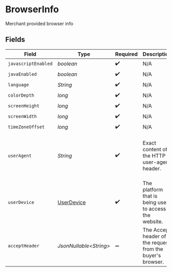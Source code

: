# BrowserInfo

Merchant provided browser info


## Fields

| Field                                                                                                           | Type                                                                                                            | Required                                                                                                        | Description                                                                                                     | Example                                                                                                         |
| --------------------------------------------------------------------------------------------------------------- | --------------------------------------------------------------------------------------------------------------- | --------------------------------------------------------------------------------------------------------------- | --------------------------------------------------------------------------------------------------------------- | --------------------------------------------------------------------------------------------------------------- |
| `javascriptEnabled`                                                                                             | *boolean*                                                                                                       | :heavy_check_mark:                                                                                              | N/A                                                                                                             |                                                                                                                 |
| `javaEnabled`                                                                                                   | *boolean*                                                                                                       | :heavy_check_mark:                                                                                              | N/A                                                                                                             |                                                                                                                 |
| `language`                                                                                                      | *String*                                                                                                        | :heavy_check_mark:                                                                                              | N/A                                                                                                             |                                                                                                                 |
| `colorDepth`                                                                                                    | *long*                                                                                                          | :heavy_check_mark:                                                                                              | N/A                                                                                                             |                                                                                                                 |
| `screenHeight`                                                                                                  | *long*                                                                                                          | :heavy_check_mark:                                                                                              | N/A                                                                                                             |                                                                                                                 |
| `screenWidth`                                                                                                   | *long*                                                                                                          | :heavy_check_mark:                                                                                              | N/A                                                                                                             |                                                                                                                 |
| `timeZoneOffset`                                                                                                | *long*                                                                                                          | :heavy_check_mark:                                                                                              | N/A                                                                                                             |                                                                                                                 |
| `userAgent`                                                                                                     | *String*                                                                                                        | :heavy_check_mark:                                                                                              | Exact content of the HTTP user-agent header.                                                                    | Mozilla/5.0 (Windows NT 10.0; Win64; x64) AppleWebKit/537.36 (KHTML, like Gecko) Chrome/120.0.0.0 Safari/537.36 |
| `userDevice`                                                                                                    | [UserDevice](../../models/components/UserDevice.md)                                                             | :heavy_check_mark:                                                                                              | The platform that is being used to access the website.                                                          | desktop                                                                                                         |
| `acceptHeader`                                                                                                  | *JsonNullable\<String>*                                                                                         | :heavy_minus_sign:                                                                                              | The Accept header of the request from the buyer's browser.                                                      | */*                                                                                                             |